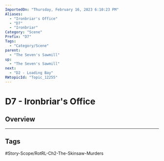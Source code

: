 ```yaml
---
ImportedOn: "Thursday, February 16, 2023 6:10:23 PM"
Aliases:
  - "Ironbriar's Office"
  - "D7"
  - "Ironbriar"
Category: "Scene"
Prefix: "D7"
Tags:
  - "Category/Scene"
parent:
  - "The Seven's Sawmill"
up:
  - "The Seven's Sawmill"
next:
  - "D2 - Loading Bay"
RWtopicId: "Topic_12255"
---
```

# D7 - Ironbriar's Office
## Overview

---
## Tags
#Story-Scope/RotRL-Ch2-The-Skinsaw-Murders

